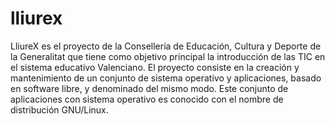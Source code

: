 # lliurex

LliureX es el proyecto de la Consellería de Educación, Cultura y Deporte de la Generalitat que tiene como objetivo principal la introducción de las TIC en el sistema educativo Valenciano. El proyecto consiste en la creación y mantenimiento de un conjunto de sistema operativo y aplicaciones, basado en software libre, y denominado del mismo modo. Este conjunto de aplicaciones con sistema operativo es conocido con el nombre de distribución GNU/Linux.
